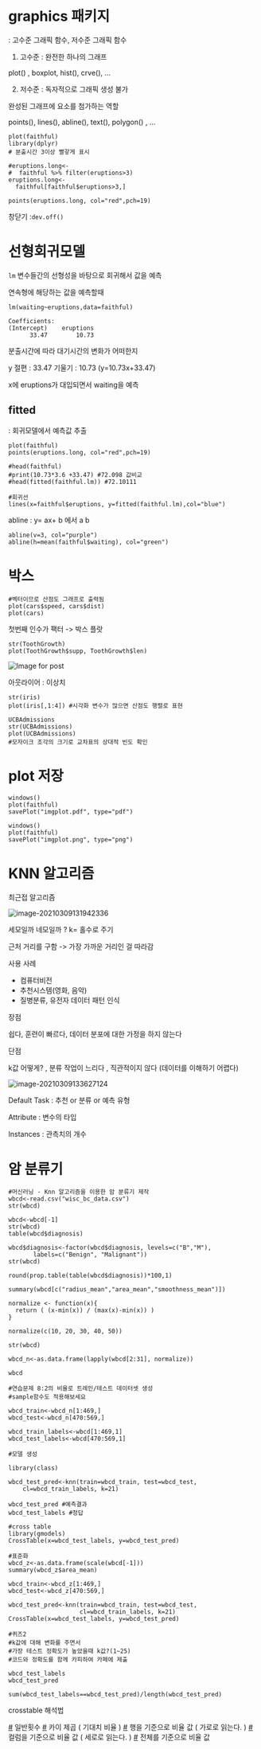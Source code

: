 # graphics 패키지 

: 고수준 그래픽 함수, 저수준 그래픽 함수



1) 고수준 : 완전한 하나의 그래프

plot() , boxplot, hist(), crve(), ...

2) 저수준 : 독자적으로 그래픽 생성 불가

완성된 그래프에 요소를 첨가하는 역할

points(), lines(), abline(), text(), polygon() , ...



```
plot(faithful)
library(dplyr)
# 분출시간 3이상 빨갛게 표시

#eruptions.long<- 
#  faithful %>% filter(eruptions>3)
eruptions.long<- 
  faithful[faithful$eruptions>3,]

points(eruptions.long, col="red",pch=19)

```



창닫기 :`dev.off()`



# 선형회귀모델 

`lm` 변수들간의 선형성을 바탕으로 회귀해서 값을 예측 

연속형에 해당하는 값을 예측할때

```
lm(waiting~eruptions,data=faithful)

Coefficients:
(Intercept)    eruptions  
      33.47        10.73  
```

분출시간에 따라 대기시간의 변화가 어떠한지

y 절편 : 33.47 기울기 : 10.73   (y=10.73x+33.47)

x에 eruptions가 대입되면서 waiting을 예측



## fitted

: 회귀모델에서 예측값 추출

```
plot(faithful)
points(eruptions.long, col="red",pch=19)

#head(faithful)
#print(10.73*3.6 +33.47) #72.098 값비교
#head(fitted(faithful.lm)) #72.10111

#회귀선
lines(x=faithful$eruptions, y=fitted(faithful.lm),col="blue")

```



abline : y= ax+ b 에서 a b

```
abline(v=3, col="purple")
abline(h=mean(faithful$waiting), col="green")
```



# 박스

```
#벡터이므로 산점도 그래프로 출력됨
plot(cars$speed, cars$dist)
plot(cars)
```



첫번째 인수가 팩터 -> 박스 플랏 

```
str(ToothGrowth)
plot(ToothGrowth$supp, ToothGrowth$len)
```

![Image for post](https://miro.medium.com/max/11250/1*2c21SkzJMf3frPXPAR_gZA.png)

아웃라이어 : 이상치



```
str(iris)
plot(iris[,1:4]) #시각화 변수가 많으면 산점도 행렬로 표현
```



```
UCBAdmissions
str(UCBAdmissions)
plot(UCBAdmissions)
#모자이크 조각의 크기로 교차표의 상대적 빈도 확인
```



# plot 저장

```
windows()
plot(faithful)
savePlot("imgplot.pdf", type="pdf")

windows()
plot(faithful)
savePlot("imgplot.png", type="png")
```



# KNN 알고리즘

최근접 알고리즘 

![image-20210309131942336](11day.assets/image-20210309131942336.png)

세모일까 네모일까 ? k=  홀수로 주기 

근처 거리를 구함 -> 가장 가까운 거리인 걸 따라감

사용 사례 

- 컴퓨터비전
- 추천시스템(영화, 음악)
- 질병분류, 유전자 데이터 패턴 인식

장점

쉽다, 훈련이 빠르다, 데이터 분포에 대한 가정을 하지 않는다

단점

k값 어떻게? , 분류 작업이 느리다 , 직관적이지 않다 (데이터를 이해하기 어렵다)



![image-20210309133627124](11day.assets/image-20210309133627124.png)

Default Task : 추천 or 분류 or  예측 유형

Attribute : 변수의 타입

Instances : 관측치의 개수 



# 암 분류기

```
#머신러닝 - Knn 알고리즘을 이용한 암 분류기 제작
wbcd<-read.csv("wisc_bc_data.csv")
str(wbcd)

wbcd<-wbcd[-1]
str(wbcd)
table(wbcd$diagnosis)

wbcd$diagnosis<-factor(wbcd$diagnosis, levels=c("B","M"),
       labels=c("Benign", "Malignant"))
str(wbcd)

round(prop.table(table(wbcd$diagnosis))*100,1)

summary(wbcd[c("radius_mean","area_mean","smoothness_mean")])

normalize <- function(x){
  return ( (x-min(x)) / (max(x)-min(x)) )
}

normalize(c(10, 20, 30, 40, 50))

str(wbcd)

wbcd_n<-as.data.frame(lapply(wbcd[2:31], normalize))

wbcd

#연습문제 8:2의 비율로 트레인/테스트 데이터셋 생성
#sample함수도 적용해보세요

wbcd_train<-wbcd_n[1:469,]
wbcd_test<-wbcd_n[470:569,]

wbcd_train_labels<-wbcd[1:469,1]
wbcd_test_labels<-wbcd[470:569,1]

#모델 생성

library(class)

wbcd_test_pred<-knn(train=wbcd_train, test=wbcd_test,
    cl=wbcd_train_labels, k=21)

wbcd_test_pred #예측결과
wbcd_test_labels #정답

#cross table
library(gmodels)
CrossTable(x=wbcd_test_labels, y=wbcd_test_pred)

#표준화
wbcd_z<-as.data.frame(scale(wbcd[-1]))
summary(wbcd_z$area_mean)

wbcd_train<-wbcd_z[1:469,]
wbcd_test<-wbcd_z[470:569,]

wbcd_test_pred<-knn(train=wbcd_train, test=wbcd_test,
                    cl=wbcd_train_labels, k=21)
CrossTable(x=wbcd_test_labels, y=wbcd_test_pred)

#퀴즈2
#k값에 대해 변화를 주면서
#가장 테스트 정확도가 높았을때 k값?(1~25)
#코드와 정확도를 함께 카피하여 카페에 제출

wbcd_test_labels
wbcd_test_pred

sum(wbcd_test_labels==wbcd_test_pred)/length(wbcd_test_pred)

```



crosstable 해석법

[#](https://blog.naver.com/PostListByTagName.nhn?blogId=nyaminyam&encodedTagName=) 일반횟수
[#](https://blog.naver.com/PostListByTagName.nhn?blogId=nyaminyam&encodedTagName=) 카이 제곱 ( 기대치 비율 )
[#](https://blog.naver.com/PostListByTagName.nhn?blogId=nyaminyam&encodedTagName=) 행을 기준으로 비율 값 ( 가로로 읽는다. )
[#](https://blog.naver.com/PostListByTagName.nhn?blogId=nyaminyam&encodedTagName=) 컬럼을 기준으로 비율 값 ( 세로로 읽는다. )
[#](https://blog.naver.com/PostListByTagName.nhn?blogId=nyaminyam&encodedTagName=) 전체를 기준으로 비율 값



